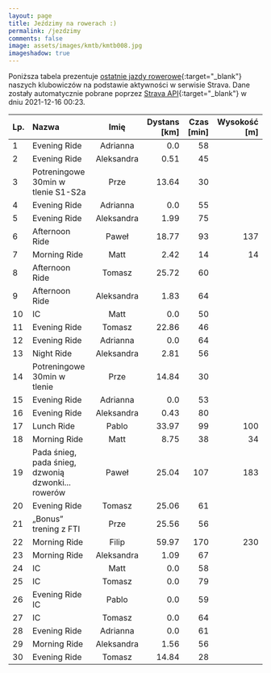 ```yaml
---
layout: page
title: Jeździmy na rowerach :)
permalink: /jezdzimy
comments: false
image: assets/images/kmtb/kmtb008.jpg
imageshadow: true
---
```


Poniższa tabela prezentuje [ostatnie jazdy rowerowe](https://www.strava.com/clubs/336381){:target="_blank"} naszych klubowiczów na podstawie aktywności w serwisie Strava. Dane zostały automatycznie pobrane poprzez [Strava API](https://developers.strava.com/docs/reference/#api-Clubs-getClubActivitiesById){:target="_blank"} w dniu 2021-12-16 00:23.

Lp. | Nazwa | Imię | Dystans [km] | Czas [min] | Wysokość [m]
:--- | :--- | :---: | ---: | ---: | ---:
1|Evening Ride|Adrianna|0.0|58|
2|Evening Ride|Aleksandra|0.51|45|
3|Potreningowe 30min w tlenie S1-S2a|Prze|13.64|30|
4|Evening Ride|Adrianna|0.0|55|
5|Evening Ride|Aleksandra|1.99|75|
6|Afternoon Ride|Paweł|18.77|93|137
7|Morning Ride|Matt|2.42|14|14
8|Afternoon Ride|Tomasz|25.72|60|
9|Afternoon Ride|Aleksandra|1.83|64|
10|IC|Matt|0.0|50|
11|Evening Ride|Tomasz|22.86|46|
12|Evening Ride|Adrianna|0.0|64|
13|Night Ride|Aleksandra|2.81|56|
14|Potreningowe 30min w tlenie|Prze|14.84|30|
15|Evening Ride|Adrianna|0.0|53|
16|Evening Ride|Aleksandra|0.43|80|
17|Lunch Ride|Pablo|33.97|99|100
18|Morning Ride|Matt|8.75|38|34
19|Pada śnieg, pada śnieg, dzwonią dzwonki... rowerów|Paweł|25.04|107|183
20|Evening Ride|Tomasz|25.06|61|
21|„Bonus” trening z FTI |Prze|25.56|56|
22|Morning Ride|Filip|59.97|170|230
23|Morning Ride|Aleksandra|1.09|67|
24|IC|Matt|0.0|58|
25|IC|Tomasz|0.0|79|
26|Evening Ride IC|Pablo|0.0|59|
27|IC|Tomasz|0.0|64|
28|Evening Ride|Adrianna|0.0|61|
29|Morning Ride|Aleksandra|1.56|56|
30|Evening Ride|Tomasz|14.84|28|
